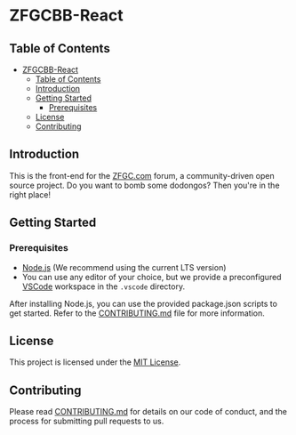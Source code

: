 # ZFGCBB-React

## Table of Contents

- [ZFGCBB-React](#zfgcbb-react)
  - [Table of Contents](#table-of-contents)
  - [Introduction](#introduction)
  - [Getting Started](#getting-started)
    - [Prerequisites](#prerequisites)
  - [License](#license)
  - [Contributing](#contributing)

## Introduction

This is the front-end for the [ZFGC.com](https://zfgc.com) forum, a community-driven open source project. Do you want to bomb some dodongos? Then you're in the right place!

## Getting Started

### Prerequisites

- [Node.js](https://nodejs.org/en/download/) (We recommend using the current LTS version)
- You can use any editor of your choice, but we provide a preconfigured [VSCode](https://code.visualstudio.com/) workspace in the `.vscode` directory.

After installing Node.js, you can use the provided package.json scripts to get started. Refer to the [CONTRIBUTING.md](CONTRIBUTING.md) file for more information.

## License

This project is licensed under the [MIT License](LICENSE).

## Contributing

Please read [CONTRIBUTING.md](CONTRIBUTING.md) for details on our code of conduct, and the process for submitting pull requests to us.

<!-- ## Acknowledgments
FIXME: #97 add a script to automatically generate this section.
We would like to thank the following people for their contributions to this project: -->
